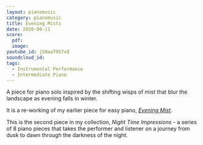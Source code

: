 ```yaml
---
layout: pianomusic
category: pianomusic
title: Evening Mists
date: 2020-09-11
score:
  pdf: 
  image: 
youtube_id: jSNaaTO57xQ
soundcloud_id:
tags:
  - Instrumental Performance
  - Intermediate Piano
---
```


A piece for piano solo inspired by the shifting wisps of mist that blur the landscape as evening falls in winter.

It is a re-working of my earlier piece for easy piano,  [*Evening Mist*](https://www.bakertunes.com/pianomusic/evening-mist/).

This is the second piece in my collection,  *Night Time Impressions* - a series of 8 piano pieces that takes the performer and listener on a journey from dusk to dawn through the darkness of the night.